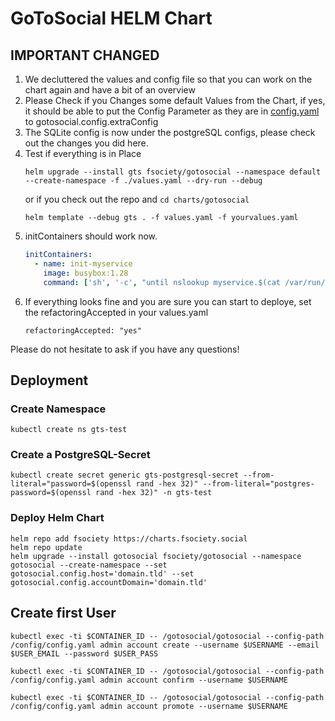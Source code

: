 # GoToSocial HELM Chart


## IMPORTANT CHANGED
1. We decluttered the values and config file so that you can work on the chart again and have a bit of an overview
2. Please Check if you Changes some default Values from the Chart, if yes, it should be able to put the Config Parameter as they are in [config.yaml](https://github.com/superseriousbusiness/gotosocial/blob/f1cbf6fb761670e10eb8e3fecdc57578733186a1/example/config.yaml) to gotosocial.config.extraConfig
3. The SQLite config is now under the postgreSQL configs, please check out the changes you did here.
4. Test if everything is in Place
   ```shell
   helm upgrade --install gts fsociety/gotosocial --namespace default --create-namespace -f ./values.yaml --dry-run --debug
   ```
   or if you check out the repo and `cd charts/gotosocial`
   ```shell
   helm template --debug gts . -f values.yaml -f yourvalues.yaml
   ```
5. initContainers should work now.
   ```yaml
   initContainers:
     - name: init-myservice
       image: busybox:1.28
       command: ['sh', '-c', "until nslookup myservice.$(cat /var/run/secrets"]
   ```
6. If everything looks fine and you are sure you can start to deploye, set the refactoringAccepted in your values.yaml
   ```shell
   refactoringAccepted: "yes"
   ```

Please do not hesitate to ask if you have any questions!

## Deployment
### Create Namespace
```shell
kubectl create ns gts-test
```
### Create a PostgreSQL-Secret
```shell
kubectl create secret generic gts-postgresql-secret --from-literal="password=$(openssl rand -hex 32)" --from-literal="postgres-password=$(openssl rand -hex 32)" -n gts-test
```
### Deploy Helm Chart
```shell
helm repo add fsociety https://charts.fsociety.social
helm repo update
helm upgrade --install gotosocial fsociety/gotosocial --namespace gotosocial --create-namespace --set gotosocial.config.host='domain.tld' --set gotosocial.config.accountDomain='domain.tld'
```
## Create first User
```shell
kubectl exec -ti $CONTAINER_ID -- /gotosocial/gotosocial --config-path /config/config.yaml admin account create --username $USERNAME --email $USER_EMAIL --password $USER_PASS
```

```shell
kubectl exec -ti $CONTAINER_ID -- /gotosocial/gotosocial --config-path /config/config.yaml admin account confirm --username $USERNAME
```

```shell
kubectl exec -ti $CONTAINER_ID -- /gotosocial/gotosocial --config-path /config/config.yaml admin account promote --username $USERNAME
```